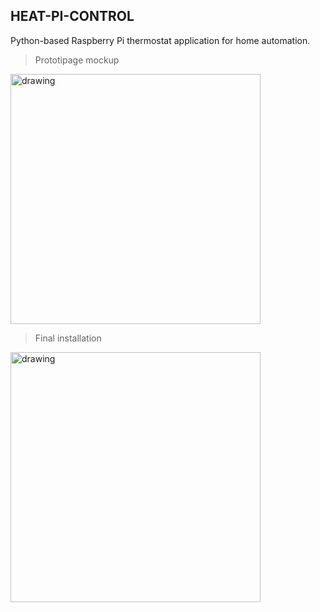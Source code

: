 ## HEAT-PI-CONTROL
Python-based Raspberry Pi thermostat application for home automation.
> Prototipage mockup
<img src="docs/pics/pic.jpg" alt="drawing" width="400"/>


> Final installation
<img src="docs/pics/pic-7.jpg" alt="drawing" width="400"/>
